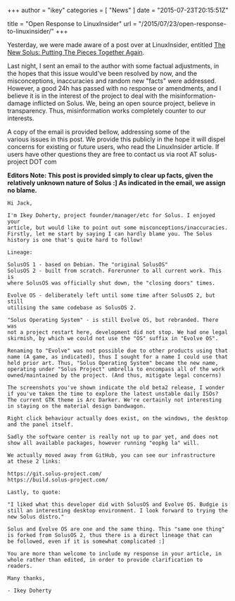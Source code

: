 +++
author = "ikey"
categories = [
"News"
]
date =  "2015-07-23T20:15:51Z"

title = "Open Response to LinuxInsider"
url = "/2015/07/23/open-response-to-linuxinsider/"
+++

Yesterday, we were made aware of a post over at LinuxInsider, entitled [The New Solus: Putting The Pieces Together Again](http://www.linuxinsider.com/story/82295.html?rss=1). 

Last night, I sent an email to the author with some factual adjustments, in the hopes that this issue would've been resolved by now, and the misconceptions, inaccuracies and random new "facts" were addressed. However, a good 24h has 
passed with no response or amendments, and I believe it is in the interest of the project to deal with the misinformation-damage inflicted on Solus. <!--more-->We, being an open source project, believe in transparency. Thus, misinformation works 
completely counter to our interests.

A copy of the email is provided bellow, addressing some of the various issues in this post. We provide this publicly in the hope it will dispel concerns for existing or future users, who read the LinuxInsider article. If users have other questions 
they are free to contact us via root AT solus-project DOT com

**Editors Note: This post is provided simply to clear up facts, given the relatively unknown nature of Solus :] As indicated in the email, we assign no blame.**

```
Hi Jack, 
 
I'm Ikey Doherty, project founder/manager/etc for Solus. I enjoyed your 
article, but would like to point out some misconceptions/inaccuracies. 
Firstly, let me start by saying I can hardly blame you. The Solus 
history is one that's quite hard to follow! 
 
Lineage: 
 
SolusOS 1 - based on Debian. The "original SolusOS" 
SolusOS 2 - built from scratch. Forerunner to all current work. This is 
where SolusOS was officially shut down, the "closing doors" times. 
 
Evolve OS - deliberately left until some time after SolusOS 2, but still 
utilising the same codebase as SolusOS 2. 
 
"Solus Operating System" - is still Evolve OS, but rebranded. There was 
not a project restart here, development did not stop. We had one legal 
skirmish, by which we could not use the "OS" suffix in "Evolve OS". 
 
Renaming to "Evolve" was not possible due to other products using that 
name (A game, as indicated), thus I sought for a name I could use that 
held prior art. Thus, "Solus Operating System" became the new name, 
operating under "Solus Project" umbrella to encompass all of the work 
owned/maintained by the project. (And thus, mitigate legal concerns) 
 
The screenshots you've shown indicate the old beta2 release, I wonder 
if you've taken the time to explore the latest unstable daily ISOs? 
The current GTK theme is Arc Darker. We're certainly not interesting 
in staying on the material design bandwagon. 
 
Right click behaviour actually does exist, on the windows, the desktop 
and the panel itself. 
 
Sadly the software center is really not up to par yet, and does not 
show all available packages, however running "eopkg la" will. 
 
We actually moved away from GitHub, you can see our infrastructure 
at these 2 links: 
 
https://git.solus-project.com/
https://build.solus-project.com/ 
 
Lastly, to quote: 
 
"I liked what this developer did with SolusOS and Evolve OS. Budgie is still an interesting desktop environment. I look forward to trying the new Solus distro." 
 
Solus and Evolve OS are one and the same thing. This "same one thing" 
is forked from SolusOS 2, thus there is a direct lineage that can 
be followed, even if it is somewhat complicated :] 
 
You are more than welcome to include my response in your article, in 
whole rather than edited, in order to provide clarification to readers. 
 
Many thanks, 
 
- Ikey Doherty
```